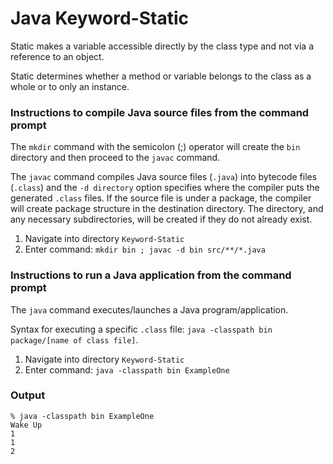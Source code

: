 # Java Keyword-Static

Static makes a variable accessible directly by the class type and not via a reference to an object.

Static determines whether a method or variable belongs to the class as a whole or to only an instance.


### Instructions to compile Java source files from the command prompt

The `mkdir` command with the semicolon (;) operator will create the `bin` directory and then proceed to the `javac` command.

The `javac` command compiles Java source files (`.java`) into bytecode files (`.class`) and the `-d directory` option specifies where the compiler puts the generated `.class` files. If the source file is under a package, the compiler will create package structure in the destination directory. The directory, and any necessary subdirectories, will be created if they do not already exist.

1. Navigate into directory `Keyword-Static`
2. Enter command: `mkdir bin ; javac -d bin src/**/*.java`


### Instructions to run a Java application from the command prompt

The `java` command executes/launches a Java program/application.

Syntax for executing a specific `.class` file: `java -classpath bin package/[name of class file]`.

1. Navigate into directory `Keyword-Static`
2. Enter command: `java -classpath bin ExampleOne`


### Output

```
% java -classpath bin ExampleOne
Wake Up
1
1
2
```

